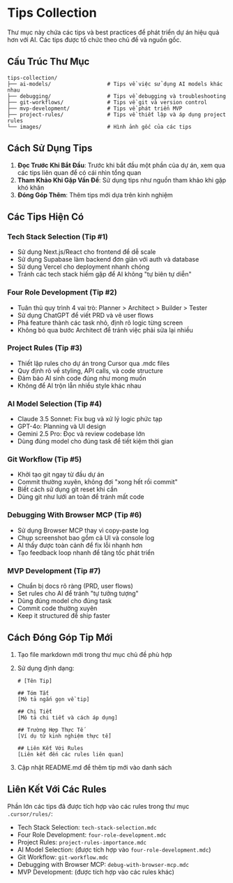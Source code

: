 # Tips Collection

Thư mục này chứa các tips và best practices để phát triển dự án hiệu quả hơn với AI. Các tips được tổ chức theo chủ đề và nguồn gốc.

## Cấu Trúc Thư Mục

```
tips-collection/
├── ai-models/                  # Tips về việc sử dụng AI models khác nhau
├── debugging/                  # Tips về debugging và troubleshooting
├── git-workflows/              # Tips về git và version control
├── mvp-development/            # Tips về phát triển MVP
├── project-rules/              # Tips về thiết lập và áp dụng project rules
└── images/                     # Hình ảnh gốc của các tips
```

## Cách Sử Dụng Tips

1. **Đọc Trước Khi Bắt Đầu**: Trước khi bắt đầu một phần của dự án, xem qua các tips liên quan để có cái nhìn tổng quan
2. **Tham Khảo Khi Gặp Vấn Đề**: Sử dụng tips như nguồn tham khảo khi gặp khó khăn
3. **Đóng Góp Thêm**: Thêm tips mới dựa trên kinh nghiệm

## Các Tips Hiện Có

### Tech Stack Selection (Tip #1)

- Sử dụng Next.js/React cho frontend để dễ scale
- Sử dụng Supabase làm backend đơn giản với auth và database
- Sử dụng Vercel cho deployment nhanh chóng
- Tránh các tech stack hiếm gặp để AI không "tự biên tự diễn"

### Four Role Development (Tip #2)

- Tuân thủ quy trình 4 vai trò: Planner > Architect > Builder > Tester
- Sử dụng ChatGPT để viết PRD và vẽ user flows
- Phá feature thành các task nhỏ, định rõ logic từng screen
- Không bỏ qua bước Architect để tránh việc phải sửa lại nhiều

### Project Rules (Tip #3)

- Thiết lập rules cho dự án trong Cursor qua .mdc files
- Quy định rõ về styling, API calls, và code structure
- Đảm bảo AI sinh code đúng như mong muốn
- Không để AI trộn lẫn nhiều style khác nhau

### AI Model Selection (Tip #4)

- Claude 3.5 Sonnet: Fix bug và xử lý logic phức tạp
- GPT-4o: Planning và UI design
- Gemini 2.5 Pro: Đọc và review codebase lớn
- Dùng đúng model cho đúng task để tiết kiệm thời gian

### Git Workflow (Tip #5)

- Khởi tạo git ngay từ đầu dự án
- Commit thường xuyên, không đợi "xong hết rồi commit"
- Biết cách sử dụng git reset khi cần
- Dùng git như lưới an toàn để tránh mất code

### Debugging With Browser MCP (Tip #6)

- Sử dụng Browser MCP thay vì copy-paste log
- Chụp screenshot bao gồm cả UI và console log
- AI thấy được toàn cảnh để fix lỗi nhanh hơn
- Tạo feedback loop nhanh để tăng tốc phát triển

### MVP Development (Tip #7)

- Chuẩn bị docs rõ ràng (PRD, user flows)
- Set rules cho AI để tránh "tự tưởng tượng"
- Dùng đúng model cho đúng task
- Commit code thường xuyên
- Keep it structured để ship faster

## Cách Đóng Góp Tip Mới

1. Tạo file markdown mới trong thư mục chủ đề phù hợp
2. Sử dụng định dạng:

   ```
   # [Tên Tip]

   ## Tóm Tắt
   [Mô tả ngắn gọn về tip]

   ## Chi Tiết
   [Mô tả chi tiết và cách áp dụng]

   ## Trường Hợp Thực Tế
   [Ví dụ từ kinh nghiệm thực tế]

   ## Liên Kết Với Rules
   [Liên kết đến các rules liên quan]
   ```

3. Cập nhật README.md để thêm tip mới vào danh sách

## Liên Kết Với Các Rules

Phần lớn các tips đã được tích hợp vào các rules trong thư mục `.cursor/rules/`:

- Tech Stack Selection: `tech-stack-selection.mdc`
- Four Role Development: `four-role-development.mdc`
- Project Rules: `project-rules-importance.mdc`
- AI Model Selection: (được tích hợp vào `four-role-development.mdc`)
- Git Workflow: `git-workflow.mdc`
- Debugging with Browser MCP: `debug-with-browser-mcp.mdc`
- MVP Development: (được tích hợp vào các rules khác)
